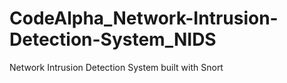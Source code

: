 # CodeAlpha_Network-Intrusion-Detection-System_NIDS
Network Intrusion Detection System built with Snort
